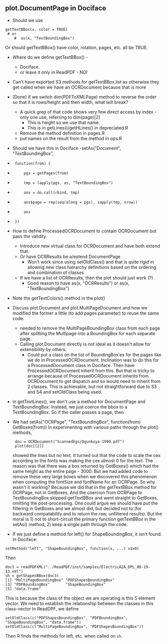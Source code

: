 ## plot.DocumentPage in Dociface
+  Should we use
```
getTextBBox(x, color = TRUE)
 # or
    #  as(x, "TextBoundingBox")
```
  Or should getTextBBox() have color, rotation, pages, etc. all be TRUE.
  
  
+ Where do we define getTextBBox() - 
  + Dociface.  
  + or leave it only in ReadPDF - NO!
  

+ Can't have exported S3 methods for getTextBBox.list  as otherwise they get called when we have an
  OCRDocument
   because that is more 

+ [Done] if we switch dim(PDFToXMLPage) method to reverse the order so that it is rows/height and then
  width, what will break?
  + A quick grep of that code shows very few direct access by index - only one use, referring to
    dim(page)[2]
	+ This is height so we use that name.
	+ This is in getLines()/getHLines() in depreciated.R
  + Remove the method definition in pages.R
  + put names on the result from the method in ops.R


+ Should we have this in Dociface
-setAs("Document", "TextBoundingBox",
-      function(from) {
-          pgs = getPages(from)
-          tmp = lapply(pgs, as, "TextBoundingBox")
-          ans = do.call(rbind, tmp)
-          ans$page = rep(seq(along = pgs), sapply(tmp, nrow))
-          ans
-      })


+ How to define ProcessedOCRDocument to contain OCRDocument 
  but pass the validity.
   + Introduce new virtual class for OCRDocument and have both extend that.
   + Or have OCRResults be a/extend DocumentPage
      + Won't work since using setOldClass() and that is quite rigid in allowing new class
        hierarchy definitions based on the ordering and combination of classes.
   +  If we have a list of OCRResults, then the plot should just work (?)
      + Good reason to have as(x, "OCRResults") or as(x, "TextBoundingBox")
+ Note the getTextColors() method in the plot()


+ Discuss plot.Document and plot.MultiPageDocument and how we modified the former a little
 (to add pages parameter) to reuse the same code.
  + needed to remove the MultiPageBoundingBox class from each page after splitting the Multipage
    into a BoundingBox for each separate page.
  + Calling plot.Document directly is not ideal as it doesn't allow for extensibility by others.
    + Could put a class on the list of BoundingBox'es for the pages like we do in
      ProcessedOCRDocument.
	  Inclination was to do this for a ProcessedDocument class in Dociface.
	  Then have ProcessedOCRDocument inherit from this. But that is tricky to arrange
	  because of ProcessedOCRDocument inherits from OCRDocument to get dispatch and so would need
	  to inherit from 2 classes.  This is achievable, but not straightforward due to S3 and S4
	  and setOldClass being used.
	  
	  
+ in getTextLines(), we don't use a method for DocumentPage and TextBoundingBox. 
  Instead, we just coerce the bbox to a TextBoundingBox. So if the caller passes
  a page, then
  
  
  
+ We had setAs("OCRPage", "TextBoundingBox", function(from) GetBoxes(from))
  In experimenting with various paths through the plot() methods,
  ```
   doc = OCRDocument("ScannedEgs/Ogunkoya-1990.pdf")
   plot(doc[[2]]
   ```
   showed the lines but no text.
   It turned out that the code to scale the cex according to the fonts
   was making the cex almost 0 for the text.
   The reason was that there was a box returned by GetBoxes() which had 
   the same height as the entire page - 3000.
   But we had added code to remove these very large boxes when we discovered this phenomenon 
   when computing the fontSize and fontName for an OCRPage. So why wasn't it working?
   Because we did that in the getTextBBox method for OCRPage, not in GetBoxes.
   And the coercion from OCRPage to TextBoundingBox skipped getTextBBox and went straight 
   to GetBoxes, omitting the post-processing.
   One could argue we should have put the filtering in GetBoxes and we almost did, but decided
   not to (for backward compatability and to return the raw, unfiltered results).
   But the moral is 1) not to short-circuit the primary function getTextBBox in the setAs() method,
   2) keep a single path through the code.



+ If we just define a method for left() for ShapeBoundingBox, it isn't found.
In Dociface:
```
setMethod("left", "ShapeBoundingBox", function(x, ...) x$x0) 
```
Then
```
doc3 = readPDFXML("../ReadPDF/inst/samples/ElectricA2A_DPL_08-19-13.xml")
sh = getShapesBBox(doc3) 
[1] "MultiPageBoundingBox" "PDFShapesBoundingBox"
[3] "PDFBoundingBox"       "ShapeBoundingBox"    
[5] "data.frame"          
 ```
 This is because the class of the object we are operating is this 5 element vector.
 We need to establish the relationship between the classes in this class-vector
 In ReadDPF, we define
```
setOldClass(c("PDFShapesBoundingBox", "PDFBoundingBox", "ShapeBoundingBox", "data.frame"))
setOldClass(c("MultiPageBoundingBox", "PDFShapesBoundingBox")) 
```
Then R finds the methods for left, etc. when called on `sh`.

